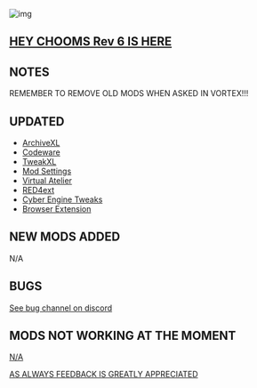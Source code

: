 ![img](https://s11.gifyu.com/images/Cuty-od-Dreams-Logo-YellowUP.png)

## [HEY CHOOMS Rev 6 IS HERE](https://)

## NOTES

REMEMBER TO REMOVE OLD MODS WHEN ASKED IN VORTEX!!!&#x20;

## UPDATED

- [ArchiveXL](https://www.nexusmods.com/cyberpunk2077/mods/4198)
- [Codeware](https://www.nexusmods.com/cyberpunk2077/mods/7780)
- [TweakXL](https://www.nexusmods.com/cyberpunk2077/mods/4197)
- [Mod Settings](https://www.nexusmods.com/cyberpunk2077/mods/4885)
- [Virtual Atelier](https://www.nexusmods.com/cyberpunk2077/mods/2987)
- [RED4ext](https://www.nexusmods.com/cyberpunk2077/mods/2380)
- [Cyber Engine Tweaks](https://www.nexusmods.com/cyberpunk2077/mods/107)
- [Browser Extension](https://www.nexusmods.com/cyberpunk2077/mods/10038?tab=description)

## NEW MODS ADDED

N/A

## BUGS

[See bug channel on discord](https://discord.gg/xZNztPjA2u)

## MODS NOT WORKING AT THE MOMENT

[N/A](https://)

[AS ALWAYS FEEDBACK IS GREATLY APPRECIATED](https://)
